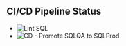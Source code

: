 ## CI/CD Pipeline Status

- ![Lint SQL](https://github.com/Hashwinn/Sales-Dashboard/actions/workflows/sql-lint.yml/badge.svg)
- ![CD - Promote SQLQA to SQLProd](https://github.com/Hashwinn/Sales-Dashboard/actions/workflows/sql-cd.yml/badge.svg)
